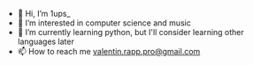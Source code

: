 - 👋 Hi, I’m 1ups_
- 👀 I’m interested in computer science and music
- 🌱 I’m currently learning python, but I'll consider learning other languages later
- 📫 How to reach me valentin.rapp.pro@gmail.com

